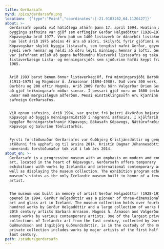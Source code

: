 ```yaml
---
title: Gerðarsafn
mynd: /pics/gerdarsafn.png
location: '{"type":"Point","coordinates":[-21.9103262,64.1120427]}'
about: >-
  Gerðarsafn opnaði við hátíðlega athöfn þann 17. apríl 1994. Hvatinn að
  byggingu safnsins var gjöf sem erfingjar Gerðar Helgadóttur (1928–1975) færðu
  Kópavogsbæ árið 1977. Voru það um 1400 listaverk úr dánarbúi listakonunnar en
  hún lést árið 1975 aðeins 47 ára að aldri. Skilyrði fyrir gjöfinni var að
  Kópavogsbær skyldi byggja listasafn, sem tengdist nafni Gerðar, geymdi og
  sýndi verk hennar og héldi að öðru leyti minningu hennar á lofti. Gerðarsafni
  var jafnframt ætlað að gegna hefðbundnu hlutverki listasafns og taka við
  listaverkaeign Lista- og menningarsjóðs sem sjóðurinn hafði keypt frá árinu
  1965.


  Árið 1983 barst bænum önnur listaverkagjöf, frá minningarsjóði Barböru Árnason
  (1911–1975) og Magnúsar Á. Árnasonar (1894–1980). Það voru 300 verk, 100 eftir
  Barböru og 200 eftir Magnús. Árið 2009 færðu börn Valgerðar Briem Gerðarsafni
  að gjöf teikningasafn móður sinnar. Í þessari gjöf voru um 1600 teikningar,
  unnar með margvíslegum aðferðum. Þessi einstaklingssöfn eru kjarninn í
  safneign Gerðarsafns.


  Við opnun safnsins, árið 1994, var greint frá þeirri ákvörðun bæjarstjórnar
  Kópavogs að byggja menningarmiðstöð í nágrenni safnsins. Í kjölfarið voru
  byggðar Menningarstofnanir Kópavogs; Bókasafn Kópavogs, Náttúrufræðistofa
  Kópavogs og Salurinn Tónlistarhús.


  Fyrsti forstöðumaður Gerðarsafns var Guðbjörg Kristjánsdóttir og gengdi hún
  stöðunni frá upphafi og til ársins 2014. Kristín Dagmar Jóhannesdóttir,
  núverandi forstöðumaður tók við í lok árs 2014.
about_en: >-
  Gerðarsafn is a progressive museum with an emphasis on modern and contemporary
  art, located in the heart of Kópavogur. Gerðarsafn offers temporary
  exhibitions with works by Icelandic and international contemporary artists as
  well as displaying the museum collection. The exhibition program echoes the
  museum‘s status as the only Icelandic museum built in honor of a female
  artist.


  The museum was built in memory of artist Gerður Helgadóttir (1928-1975) and
  opened in 1994. Gerður Helgadóttir was a pioneer of three-dimensional abstract
  art and glass art in Iceland. The museum collection holds over fourteen
  hundred works by Gerður Helgadóttir and a large collection of works by the
  20th century artists Barbara Árnason, Magnús Á. Árnason and Valgerður Briem
  among works by various contemporary artists. One of the largest private
  collections of Icelandic art from the last century, collected by Þorvaldur
  Guðmundsson and Ingibjörg Guðmundsdóttir, is in the custody of the museum. The
  private collection includes works by major artists of the first half of the
  last century.
path: /stadur/gerdarsafn
---
```


